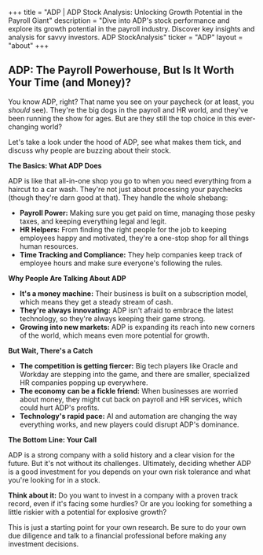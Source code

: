 +++
title = "ADP |  ADP Stock Analysis:  Unlocking Growth Potential in the Payroll Giant"
description = "Dive into ADP's stock performance and explore its growth potential in the payroll industry. Discover key insights and analysis for savvy investors. ADP StockAnalysis"
ticker = "ADP"
layout = "about"
+++

        


## ADP: The Payroll Powerhouse, But Is It Worth Your Time (and Money)?

You know ADP, right? That name you see on your paycheck (or at least, you *should* see). They're the big dogs in the payroll and HR world, and they've been running the show for ages. But are they still the top choice in this ever-changing world? 

Let's take a look under the hood of ADP, see what makes them tick, and discuss why people are buzzing about their stock. 

**The Basics: What ADP Does**

ADP is like that all-in-one shop you go to when you need everything from a haircut to a car wash. They're not just about processing your paychecks (though they're darn good at that). They handle the whole shebang:

* **Payroll Power:** Making sure you get paid on time, managing those pesky taxes, and keeping everything legal and legit. 
* **HR Helpers:**  From finding the right people for the job to keeping employees happy and motivated, they're a one-stop shop for all things human resources.
* **Time Tracking and Compliance:**  They help companies keep track of employee hours and make sure everyone's following the rules.

**Why People Are Talking About ADP**

* **It's a money machine:** Their business is built on a subscription model, which means they get a steady stream of cash. 
* **They're always innovating:**  ADP isn't afraid to embrace the latest technology, so they're always keeping their game strong. 
* **Growing into new markets:**  ADP is expanding its reach into new corners of the world, which means even more potential for growth. 

**But Wait, There's a Catch**

* **The competition is getting fiercer:**  Big tech players like Oracle and Workday are stepping into the game, and there are smaller, specialized HR companies popping up everywhere.
* **The economy can be a fickle friend:**  When businesses are worried about money, they might cut back on payroll and HR services, which could hurt ADP's profits. 
* **Technology's rapid pace:**  AI and automation are changing the way everything works, and new players could disrupt ADP's dominance.

**The Bottom Line: Your Call**

ADP is a strong company with a solid history and a clear vision for the future. But it's not without its challenges.  Ultimately, deciding whether ADP is a good investment for you depends on your own risk tolerance and what you're looking for in a stock. 

**Think about it:** Do you want to invest in a company with a proven track record, even if it's facing some hurdles? Or are you looking for something a little riskier with a potential for explosive growth?

This is just a starting point for your own research. Be sure to do your own due diligence and talk to a financial professional before making any investment decisions. 

        